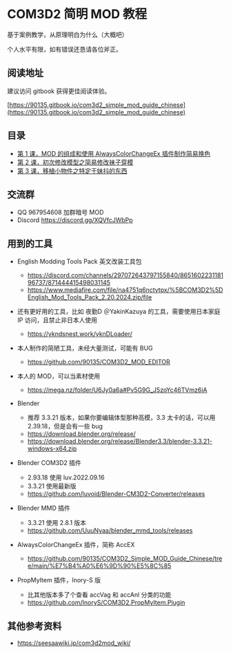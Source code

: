 # COM3D2 简明 MOD 教程

基于案例教学，从原理明白为什么（大概吧）



个人水平有限，如有错误还恳请各位斧正。

## 阅读地址

建议访问 gitbook 获得更佳阅读体验。

[https://90135.gitbook.io/com3d2_simple_mod_guide_chinese](https://90135.gitbook.io/com3d2_simple_mod_guide_chinese)

## 目录

 - [第 1 课，MOD 的组成和使用 AlwaysColorChangeEx 插件制作简易换色](https://90135.gitbook.io/com3d2_simple_mod_guide_chinese/di-1-ke-mod-de-zu-cheng-he-shi-yong-accex-cha-jian-zhi-zuo-jian-yi-huan-se)
 - [第 2 课，初次修改模型之简易修改袜子穿模](https://90135.gitbook.io/com3d2_simple_mod_guide_chinese/di-2-ke-chu-ci-xiu-gai-mo-xing-zhi-jian-yi-xiu-gai-wa-zi-chuan-mo)
 - [第 3 课，移植小物件之特定于妹抖的东西](https://90135.gitbook.io/com3d2_simple_mod_guide_chinese/di-3-ke-yi-zhi-xiao-wu-jian-zhi-te-ding-yu-mei-dou-de-dong-xi)

## 交流群

 - QQ 967954608 加群暗号 MOD
 - Discord https://discord.gg/XQVfcJWbPp

## 用到的工具

 - English Modding Tools Pack 英文改装工具包
   - https://discord.com/channels/297072643797155840/865160223118196737/871444415498031145
   - https://www.mediafire.com/file/na4751q6nctytpx/%5BCOM3D2%5DEnglish_Mod_Tools_Pack_2.20.2024.zip/file
  
 - 还有更好用的工具，比如 夜勤D ＠YakinKazuya 的工具，需要使用日本家庭 IP 访问，且禁止非日本人使用
   - https://ykndsnest.work/yknDLoader/
  
 - 本人制作的简陋工具，未经大量测试，可能有 BUG
   - https://github.com/90135/COM3D2_MOD_EDITOR
  
 - 本人的 MOD，可以当素材使用
   - https://mega.nz/folder/U6Jy0a6a#Pv5G9G_J5zoYc46TVmz6iA
  
 - Blender
   - 推荐 3.3.21 版本，如果你要编辑体型那种高模，3.3 太卡的话，可以用 2.39.18，但是会有一些 bug
   - https://download.blender.org/release/
   - https://download.blender.org/release/Blender3.3/blender-3.3.21-windows-x64.zip
  
 - Blender COM3D2 插件
   - 2.93.18 使用 luv.2022.09.16
   - 3.3.21 使用最新版
   - https://github.com/luvoid/Blender-CM3D2-Converter/releases

 - Blender MMD 插件
   - 3.3.21 使用 2.8.1 版本
   - https://github.com/UuuNyaa/blender_mmd_tools/releases
  
 - AlwaysColorChangeEx 插件，简称 AccEX
   - https://github.com/90135/COM3D2_Simple_MOD_Guide_Chinese/tree/main/%E7%B4%A0%E6%9D%90%E5%8C%85

 - PropMyItem 插件，Inory-S 版
   - 比其他版本多了个查看 accVag 和 accAnl 分类的功能
   - https://github.com/InoryS/COM3D2.PropMyItem.Plugin


## 其他参考资料
 - https://seesaawiki.jp/com3d2mod_wiki/


